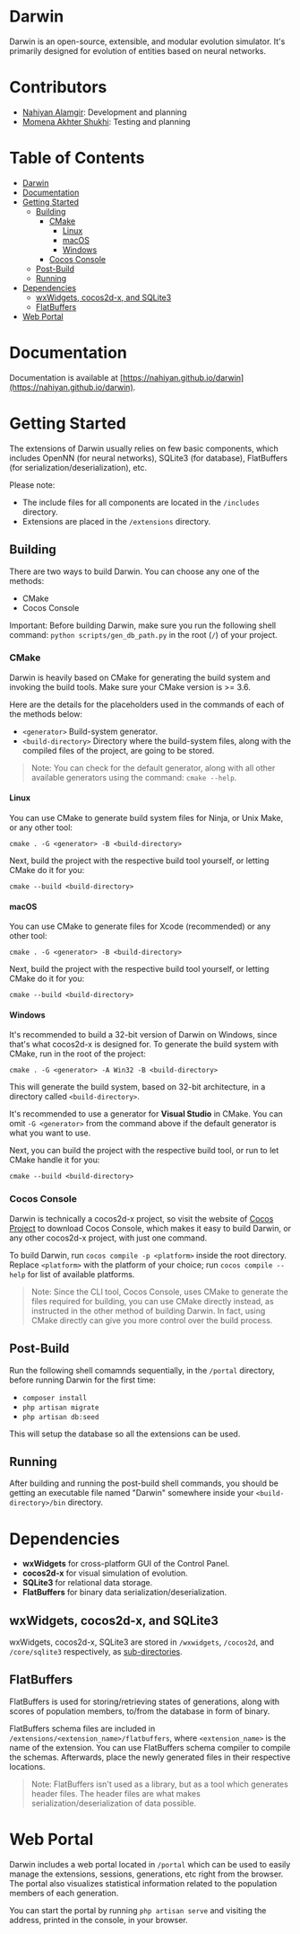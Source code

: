 # Darwin

Darwin is an open-source, extensible, and modular evolution simulator. It's primarily designed for evolution of entities based on neural networks.

# Contributors
- [Nahiyan Alamgir](https://github.com/nahiyan): Development and planning
- [Momena Akhter Shukhi](https://github.com/MomenaAkhter): Testing and planning

# Table of Contents
   * [Darwin](#darwin)
   * [Documentation](#documentation)
   * [Getting Started](#getting-started)
      * [Building](#building)
         * [CMake](#cmake)
            * [Linux](#linux)
            * [macOS](#macos)
            * [Windows](#windows)
         * [Cocos Console](#cocos-console)
      * [Post-Build](#post-build)
      * [Running](#running)
   * [Dependencies](#dependencies)
      * [wxWidgets, cocos2d-x, and SQLite3](#wxwidgets-cocos2d-x-and-sqlite3)
      * [FlatBuffers](#flatbuffers)
   * [Web Portal](#web-portal)

# Documentation
Documentation is available at [https://nahiyan.github.io/darwin](https://nahiyan.github.io/darwin).

# Getting Started

The extensions of Darwin usually relies on few basic components, which includes OpenNN (for neural networks), SQLite3 (for database), FlatBuffers (for serialization/deserialization), etc.

Please note:

- The include files for all components are located in the `/includes` directory.
- Extensions are placed in the `/extensions` directory.

## Building

There are two ways to build Darwin. You can choose any one of the methods:

- CMake
- Cocos Console

Important: Before building Darwin, make sure you run the following shell command: `python scripts/gen_db_path.py` in the root (`/`) of your project.


### CMake

Darwin is heavily based on CMake for generating the build system and invoking the build tools. Make sure your CMake version is >= 3.6.

Here are the details for the placeholders used in the commands of each of the methods below:

- `<generator>` Build-system generator.
- `<build-directory>` Directory where the build-system files, along with the compiled files of the project, are going to be stored.

> Note: You can check for the default generator, along with all other available generators using the command: `cmake --help`.

#### Linux

You can use CMake to generate build system files for Ninja, or Unix Make, or any other tool:

`cmake . -G <generator> -B <build-directory>`

Next, build the project with the respective build tool yourself, or letting CMake do it for you:

`cmake --build <build-directory>`

#### macOS

You can use CMake to generate files for Xcode (recommended) or any other tool:

`cmake . -G <generator> -B <build-directory>`

Next, build the project with the respective build tool yourself, or letting CMake do it for you:

`cmake --build <build-directory>`

#### Windows

It's recommended to build a 32-bit version of Darwin on Windows, since that's what cocos2d-x is designed for. To generate the build system with CMake, run in the root of the project:

`cmake . -G <generator> -A Win32 -B <build-directory>`

This will generate the build system, based on 32-bit architecture, in a directory called `<build-directory>`.

It's recommended to use a generator for __Visual Studio__ in CMake. You can omit `-G <generator>` from the command above if the default generator is what you want to use.

Next, you can build the project with the respective build tool, or run to let CMake handle it for you:

`cmake --build <build-directory>`

### Cocos Console

Darwin is technically a cocos2d-x project, so visit the website of [Cocos Project](https://www.cocos.com) to download Cocos Console, which makes it easy to build Darwin, or any other cocos2d-x project, with just one command.

To build Darwin, run `cocos compile -p <platform>` inside the root directory. Replace `<platform>` with the platform of your choice; run `cocos compile --help` for list of available platforms.

> Note: Since the CLI tool, Cocos Console, uses CMake to generate the files required for building, you can use CMake directly instead, as instructed in the other method of building Darwin. In fact, using CMake directly can give you more control over the build process.

## Post-Build

Run the following shell comamnds sequentially, in the `/portal` directory, before running Darwin for the first time:

- `composer install` 
- `php artisan migrate`
- `php artisan db:seed`

This will setup the database so all the extensions can be used.

## Running

After building and running the post-build shell commands, you should be getting an executable file named "Darwin" somewhere inside your `<build-directory>/bin` directory.

# Dependencies

- __wxWidgets__ for cross-platform GUI of the Control Panel.
- __cocos2d-x__ for visual simulation of evolution.
- __SQLite3__ for relational data storage.
- __FlatBuffers__ for binary data serialization/deserialization.

## wxWidgets, cocos2d-x, and SQLite3

wxWidgets, cocos2d-x, SQLite3 are stored in `/wxwidgets`, `/cocos2d`, and `/core/sqlite3` respectively, as [sub-directories](https://cmake.org/cmake/help/latest/command/add_subdirectory.html).

## FlatBuffers

FlatBuffers is used for storing/retrieving states of generations, along with scores of population members, to/from the database in form of binary. 

FlatBuffers schema files are included in `/extensions/<extension_name>/flatbuffers`, where `<extension_name>` is the name of the extension. You can use FlatBuffers schema compiler to compile the schemas. Afterwards, place the newly generated files in their respective locations.

> Note: FlatBuffers isn't used as a library, but as a tool which generates header files. The header files are what makes serialization/deserialization of data possible.

# Web Portal

Darwin includes a web portal located in `/portal` which can be used to easily manage the extensions, sessions, generations, etc right from the browser. The portal also visualizes statistical information related to the population members of each generation.

You can start the portal by running `php artisan serve` and visiting the address, printed in the console, in your browser.
